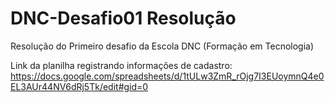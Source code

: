 # DNC-Desafio01 Resolução
Resolução do Primeiro desafio da Escola DNC (Formação em Tecnologia)

Link da planilha registrando informações de cadastro: https://docs.google.com/spreadsheets/d/1tULw3ZmR_rOjg7I3EUoymnQ4e0EL3AUr44NV6dRj5Tk/edit#gid=0

